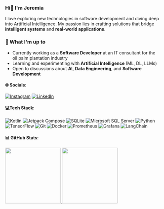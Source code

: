 ### Hi👋 I'm Jeremia
I love exploring new technologies in software development and diving deep into Artificial Intelligence. My passion lies in crafting solutions that bridge **intelligent systems** and **real-world applications**.  

### 🔭 What I'm up to  
- Currently working as a **Software Developer** at an IT consultant for the oil palm plantation industry  
- Learning and experimenting with **Artificial Intelligence** (ML, DL, LLMs)  
- Open to discussions about **AI**, **Data Engineering**, and **Software Development**  


#### 🌐 Socials:
[![Instagram](https://img.shields.io/badge/Instagram-%23E4405F.svg?logo=Instagram&logoColor=white)](https://instagram.com/https://www.instagram.com/jeremia_as10) [![LinkedIn](https://img.shields.io/badge/LinkedIn-%230077B5.svg?logo=linkedin&logoColor=white)](linkedin.com/in/jeremia-sibarani-739ab722a/) 

#### 💻Tech Stack:
![Kotlin](https://img.shields.io/badge/Kotlin-%237F52FF.svg?style=for-the-badge&logo=kotlin&logoColor=white) ![Jetpack Compose](https://img.shields.io/badge/Jetpack%20Compose-4285F4.svg?style=for-the-badge&logo=jetpackcompose&logoColor=white) ![SQLite](https://img.shields.io/badge/SQLite-07405E.svg?style=for-the-badge&logo=sqlite&logoColor=white) ![Microsoft SQL Server](https://img.shields.io/badge/SQL%20Server-CC2927.svg?style=for-the-badge&logo=microsoftsqlserver&logoColor=white) ![Python](https://img.shields.io/badge/Python-3776AB.svg?style=for-the-badge&logo=python&logoColor=white) ![TensorFlow](https://img.shields.io/badge/TensorFlow-FF6F00.svg?style=for-the-badge&logo=tensorflow&logoColor=white) ![Git](https://img.shields.io/badge/Git-F05032.svg?style=for-the-badge&logo=git&logoColor=white) ![Docker](https://img.shields.io/badge/Docker-2496ED.svg?style=for-the-badge&logo=docker&logoColor=white) ![Prometheus](https://img.shields.io/badge/Prometheus-E6522C.svg?style=for-the-badge&logo=prometheus&logoColor=white) ![Grafana](https://img.shields.io/badge/Grafana-F46800.svg?style=for-the-badge&logo=grafana&logoColor=white) ![LangChain](https://img.shields.io/badge/LangChain-0052CC.svg?style=for-the-badge&logoColor=white)  

#### 📊 GitHub Stats:

<p align="left">
<a href="https://github.com/jeremiasibarani">
  <img height="180em" src="https://github-readme-stats-eight-theta.vercel.app/api?username=jeremiasibarani&show_icons=true&theme=algolia&include_all_commits=true&count_private=true"/>
  <img height="180em" src="https://github-readme-stats-eight-theta.vercel.app/api/top-langs/?username=jeremiasibarani&layout=compact&theme=algolia"/>
</a>
</p>

